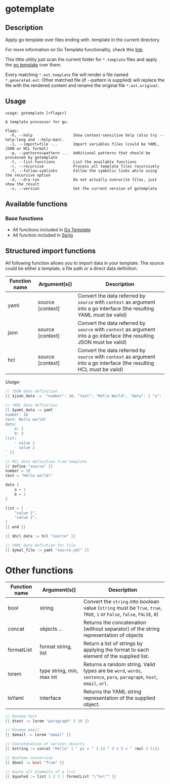 # gotemplate

## Description

Apply go template over files ending with .template in the current directory.

For more information on Go Template functionality, check this [link](https://golang.org/pkg/text/template).

This little utility just scan the current folder for `*.template` files and apply the [go template](https://golang.org/pkg/text/template) over them.

Every matching `*.ext.template` file will render a file named `*.generated.ext`. Other matched file (if --pattern is supplied) will replace the file with the rendered content and rename the original file `*.ext.original`.

## Usage

```text
usage: gotemplate [<flags>]

A template processor for go.

Flags:
  -h, --help                  Show context-sensitive help (also try --help-long and --help-man).
  -i, --import=file ...       Import variables files (could be YAML, JSON or HCL format)
  -p, --patterns=pattern ...  Additional patterns that should be processed by gotemplate
  -l, --list-functions        List the available functions
  -r, --recursive             Process all template files recursively
  -f, --follow-symlinks       Follow the symbolic links while using the recursive option
  -d, --dry-run               Do not actually overwrite files, just show the result
  -v, --version               Get the current version of gotemplate
```

## Available functions

### Base functions

* All functions included in [Go Template](https://golang.org/pkg/text/template) 
* All function included in [Sprig](http://masterminds.github.io/sprig)

## Structured import functions

All following function allows you to import data in your template. The source could be either a template, a file path or
a direct data definition.

Function name | Argument(s() |Description
--- | --- | ---
yaml | source [context] | Convert the data referred by `source` with `context` as argument into a go interface (the resulting YAML must be valid)
json | source [context] | Convert the data referred by `source` with `context` as argument into a go interface (the resulting JSON must be valid)
hcl | source [context] | Convert the data referred by `source` with `context` as argument into a go interface (the resulting HCL must be valid)

_Usage:_

```go
// JSON data definition
{{ $json_data := `"number": 10, "text": "Hello World!, "data": { "a": 1 }, "list": ["value 1, "value 2"]` | json }}

// YAML data definition
{{ $yaml_data := yaml `
number: 10
text: Hello world!
data:
    a: 1
    b: 2
list:
    - value 1
    - value 2
` }}

// HCL data definition from template
{{ define "source" }}
number = 10
text = "Hello world!"

data {
    a = 1
    b = 2
}

list = [
    "value 1",
    "value 2",
]
{{ end }}

{{ $hcl_data := hcl "source" }}

// YAML data defintion for file
{{ $ymal_file := yaml "source.yml" }}
```

# Other functions

Function name | Argument(s() |Description
--- | --- | ---
bool | string | Convert the `string` into boolean value (`string` must be `True`, `true`, `TRUE`, `1` or `False`, `false`, `FALSE`, `0`)
concat | objects ... | Returns the concatenation (without separator) of the string representation of objects
formatList | format string, list | Return a list of strings by applying the format to each element of the supplied list.
lorem | type string, min, max int | Returns a random string. Valid types are be `word`, `words`, `sentence`, `para`, `paragraph`, `host`, `email`, `url`.
toYaml | interface | Returns the YAML string representation of the supplied object.

```go
// Random text
{{ $text := lorem "paragraph" 5 10 }}

// Random email
{{ $email := lorem "email" }}

// Concatenation of various objects
{{ $string := concat "Hello" 1 " pi = " 3.14 " 3 x 5 = " (mul 3 5)}}

// Boolean conversion
{{ $bool := bool "True" }}

// Quote all elements of a list
{{ $quoted := list 1 2 3 | formatList "\"%v\"" }}
```
